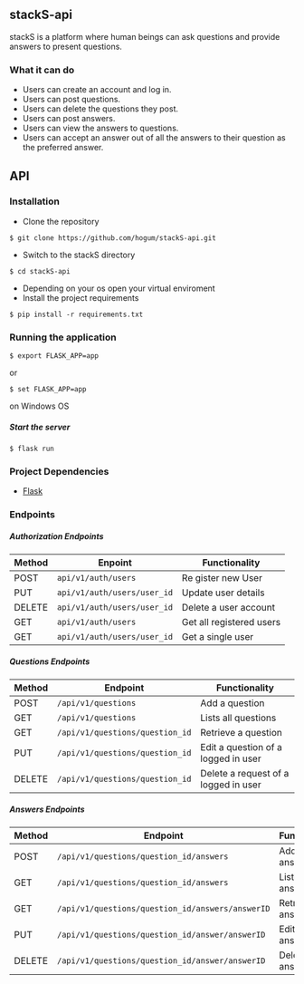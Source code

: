 ## stackS-api

stackS is a platform where human beings can ask questions and provide answers to present questions.

### What it can do
- Users can create an account and log in.
- Users can post questions.
- Users can delete the questions they post.
- Users can post answers.
- Users can view the answers to questions.
- Users can accept an answer out of all the answers to their question as the preferred answer. 

## API
### Installation
- Clone the repository
```shell
$ git clone https://github.com/hogum/stackS-api.git
```
- Switch to the stackS directory
```shell
$ cd stackS-api
```
- Depending on your os open your virtual enviroment
- Install the project requirements
```shell
$ pip install -r requirements.txt
```

### Running the application
```shell 
$ export FLASK_APP=app
```
or
```shell
$ set FLASK_APP=app
```
on Windows OS
##### Start the server
``` shell
$ flask run
```

### Project Dependencies
- [Flask](http://flask.pocoo.org/)

### Endpoints

##### Authorization Endpoints

Method | Enpoint | Functionality
--- | --- |---
POST | `api/v1/auth/users` | Re gister new User
PUT | `api/v1/auth/users/user_id` | Update user details
DELETE | `api/v1/auth/users/user_id` | Delete a user account
GET | `api/v1/auth/users` | Get all registered users
GET | `api/v1/auth/users/user_id` | Get a single user



##### Questions Endpoints

Method | Endpoint | Functionality
--- | --- | ---
POST | `/api/v1/questions` | Add a question
GET | `/api/v1/questions` | Lists all questions 
GET | `/api/v1/questions/question_id` | Retrieve a question 
PUT | `/api/v1/questions/question_id` | Edit a question of a logged in user
DELETE | `/api/v1/questions/question_id` | Delete a request of a logged in user



##### Answers Endpoints


Method | Endpoint | Functionality
--- | --- | ---
POST | `/api/v1/questions/question_id/answers` | Add an answer
GET | `/api/v1/questions/question_id/answers` | Lists all answers 
GET | `/api/v1/questions/question_id/answers/answerID` | Retrieve an answers 
PUT | `/api/v1/questions/question_id/answer/answerID` | Edit an answer 
DELETE | `/api/v1/questions/question_id/answer/answerID` | Delete an answer

